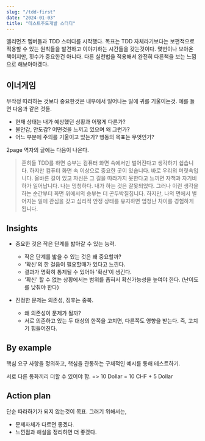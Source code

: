```yaml
---
slug: "/tdd-first"
date: "2024-01-03"
title: "테스트주도개발 스터디"
---
```


엘리먼츠 멤버들과 TDD 스터디를 시작했다. 
목표는 TDD 자체라기보다는 보편적으로 적용할 수 있는 원칙들을 발견하고 이야기하는 시간들을 갖는것이다. 
몇번이나 보아온 책이지만, 횟수가 중요한건 아니다. 
다른 실천법을 적용해서 완전히 다른책을 보는 느낌으로 해보아야겠다. 

## 이너게임

무작정 따라하는 것보다 중요한것은 내부에서 일어나는 일에 귀를 기울이는것.
예를 들면 다음과 같은 것들. 

- 현재 상태는 내가 예상했던 상황과 어떻게 다른가?
- 불안감, 안도감? 어떤것을 느끼고 있으며 왜 그런가?
- 어느 부분에 주의를 기울이고 있는가? 행동의 목표는 무엇인가?

2page 역자의 글에는 다음이 나온다.

> 흔히들 TDD를 하면 승부는 컴퓨터 화면 속에서만 벌어진다고 생각하기 쉽습니다. 하지만 컴퓨터 화면 속 이상으로 중요한 곳이 있습니다. 바로 우리의 머릿속입니다. 올바른 길이 있고 자신은 그 길을 따라가지 못한다고 느끼면 자책과 자기비하가 일어납니다. 나는 멍청하다. 내가 하는 것은 잘못되었다. 그러나 이런 생각을 하는 순간부터 화면 위에서의 승부는 더 곤두박질칩니다. 하지만, 나의 면에서 벌어지는 일에 관심을 갖고 심리적 안정 상태를 유지하면 엄청난 차이를 경험하게 됩니다. 

## Insights 
- 중요한 것은 작은 단계를 밟아갈 수 있는 능력.
  - 작은 단계를 밟을 수 있는 것은 왜 중요할까?
  - '확신'의 한 걸음이 필요할때가 있다고 느낀다.
  - 결과가 명확히 통제될 수 있어야 '확신'이 생긴다.
  - '확신' 할 수 없는 상황에서는 범위를 좁혀서 확신가능성을 높여야 한다. (난이도를 낮춰야 한다)
  
- 진정한 문제는 의존성, 징후는 중복.
  - 왜 의존성이 문제가 될까?
  - 서로 의존하고 있는 두 대상의 한쪽을 고치면, 다른쪽도 영향을 받는다. 즉, 고치기 힘들어진다.

## By example 
핵심 요구 사항을 정의하고, 
핵심을 관통하는 구체적인 예시를 통해 테스트하기. 

서로 다른 통화끼리 더할 수 있어야 함. => 10 Dollar = 10 CHF + 5 Dollar

## Action plan
단순 따라하기가 되지 않는것이 목표. 
그러기 위해서는,

- 문제자체가 다르면 좋겠다.
- 느낀점과 해설을 정리하면 더 좋겠다.  
